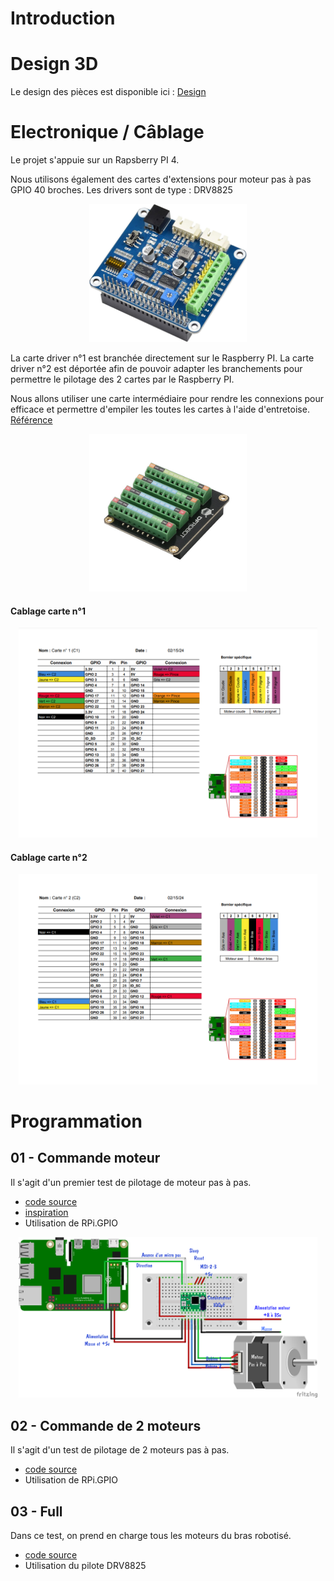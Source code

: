 # Introduction


# Design 3D
Le design des pièces est disponible ici :  [Design](/design-3d) 

# Electronique / Câblage
Le projet s'appuie sur un Rapsberry PI 4.

Nous utilisons également des cartes d'extensions pour moteur pas à pas GPIO 40 broches. Les drivers sont de type : DRV8825

<div style="text-align:center"><img src ="./71O3gh7cqdL._AC_SL1500_.jpg" width="50%"/></div>

La carte driver n°1 est branchée directement sur le Raspberry PI.
La carte driver n°2 est déportée afin de pouvoir adapter les branchements pour permettre le pilotage des 2 cartes par le Raspberry PI.

Nous allons utiliser une carte intermédiaire pour rendre les connexions pour efficace et permettre d'empiler les toutes les cartes à l'aide d'entretoise. [Référence ](https://www.dfrobot.com/product-2579.html)
<div style="text-align:center"><img src ="./ori-module-hat-gpio-vers-borniers-dfr0918-35247.jpg" width="50%"/></div>

#### Cablage carte n°1
<div style="text-align:center"><img src ="./cablage-full/c1.png" width="95%"/></div>

#### Cablage carte n°2
<div style="text-align:center"><img src ="./cablage-full/c2.png" width="95%"/></div>


# Programmation

## 01 - Commande moteur
Il s'agit d'un premier test de pilotage de moteur pas à pas. 
* [code source](/src/python/01-commande-moteur) 
* [inspiration](https://www.framboise314.fr/piloter-un-moteur-pas-a-pas-avec-le-raspberry-pi-et-un-driver-a4988/#Programmes_sur_Github)
* Utilisation de RPi.GPIO

<div style="text-align:center"><img src ="./montage_PAP_08.png" width="95%"/></div>

## 02 - Commande de 2 moteurs
Il s'agit d'un test de pilotage de 2 moteurs pas à pas. 
* [code source](/src/python/02-commande-2-moteurs) 
* Utilisation de RPi.GPIO

## 03 - Full
Dans ce test, on prend en charge tous les moteurs du bras robotisé.
* [code source](/src/python/full) 
* Utilisation du pilote DRV8825


